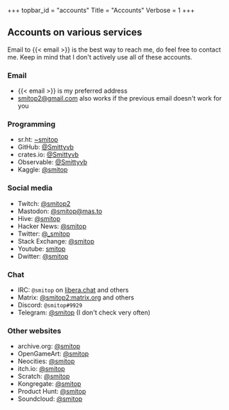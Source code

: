 +++
topbar_id = "accounts"
Title = "Accounts"
Verbose = 1
+++

## Accounts on various services

Email to {{< email >}} is the best way to reach me, do feel free to contact me. Keep in mind that I don't actively use all of these accounts.

### Email
- {{< email >}} is my preferred address
- smitop2@gmail.com also works if the previous email doesn't work for you

### Programming
- sr.ht: [~smitop](https://sr.ht/~smitop/)
- GitHub: [@Smittyvb](https://github.com/Smittyvb/)
- crates.io: [@Smittyvb](https://crates.io/users/Smittyvb)
- Observable: [@Smittyvb](https://observablehq.com/@smittyvb)
- Kaggle: [@smitop](https://www.kaggle.com/smitop)

### Social media
- Twitch: [@smitop2](https://twitch.tv/smitop2)
- Mastodon: [@smitop@mas.to](https://mas.to/@smitop)
- Hive: [@smitop](https://hiveblocks.com/@smitop)
- Hacker News: [@smitop](https://news.ycombinator.com/user?id=smitop)
- Twitter: [@_smitop](https://twitter.com/_smitop)
- Stack Exchange: [@smitop](https://stackexchange.com/users/17341075/smitop?tab=accounts)
- Youtube: [smitop](https://www.youtube.com/channel/UCg9cKCFNaVDYmXK2u-FxX1w/)
- Dwitter: [@smitop](https://www.dwitter.net/u/Smitop)

### Chat
- IRC: `@smitop` on [libera.chat](https://libera.chat/) and others
- Matrix: [@smitop2:matrix.org](https://matrix.to/#/@smitop2:matrix.org) and others
- Discord: `@smitop#9929`
- Telegram: [@smitop](https://t.me/smitop) (I don't check very often)

### Other websites
- archive.org: [@smitop](https://archive.org/details/@smitop)
- OpenGameArt: [@smitop](https://opengameart.org/users/smitop)
- Neocities: [@smitop](https://neocities.org/site/smitop)
- itch.io: [@smitop](https://smitop.itch.io/)
- Scratch: [@smitop](https://scratch.mit.edu/users/smitop/)
- Kongregate: [@smitop](https://www.kongregate.com/accounts/smitop)
- Product Hunt: [@smitop](https://www.producthunt.com/@_smitop)
- Soundcloud: [@smitop](https://soundcloud.com/smitop/unsuddenmovements)
